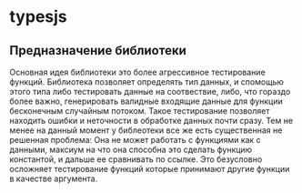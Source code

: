 # typesjs
## Предназначение библиотеки
Основная идея библиотеки это более агрессивное тестирование функций.
Библиотека позволяет определять тип данных, и спомощью этого типа либо тестировать данные на соотвествие,
 либо, что гораздо более важно, генерировать валидные входящие данные для функции бесконечным случайным потоком.
Такое тестирование позволяет находить ошибки и неточности в обработке данных почти сразу.
Тем не менее на данный момент у библеотеки все же есть существенная не решенная проблема:
Она не может работать с функциями как с данными,
 максиум на что она способна это сделать функцию константой, и дальше ее сравнивать по ссылке.
 Это безусловно осложняет тестирование функций которые принимают другие функции в качестве аргумента.
